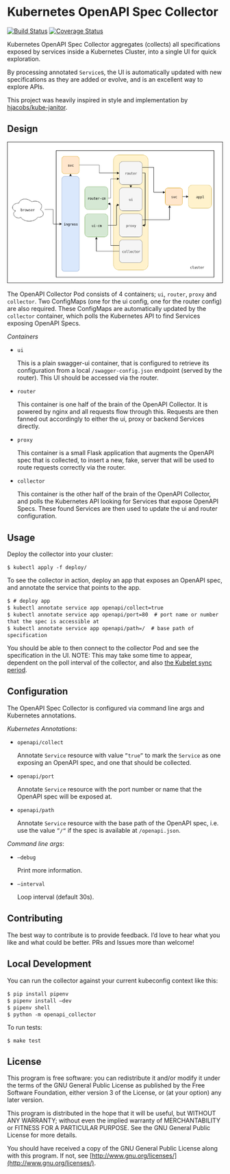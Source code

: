 # Kubernetes OpenAPI Spec Collector

[![Build Status](https://travis-ci.org/dlmiddlecote/openapi-collector.svg?branch=master)](https://travis-ci.org/dlmiddlecote/openapi-collector)
[![Coverage Status](https://coveralls.io/repos/github/dlmiddlecote/openapi-collector/badge.svg?branch=master)](https://coveralls.io/github/dlmiddlecote/openapi-collector?branch=master)

Kubernetes OpenAPI Spec Collector aggregates (collects) all specifications exposed by services inside a Kubernetes Cluster, into a single UI for quick exploration.

By processing annotated `Service`s, the UI is automatically updated with new specifications as they are added or evolve, and is an excellent way to explore APIs.

This project was heavily inspired in style and implementation by [hjacobs/kube-janitor](https://github.com/hjacobs/kube-janitor).

## Design

![Architecture Diagram](docs/architecture-diagram.png)

The OpenAPI Collector Pod consists of 4 containers; `ui`, `router`, `proxy` and `collector`. Two ConfigMaps (one for the ui config, one for the router config) are also required. These ConfigMaps are automatically updated by the `collector` container, which polls the Kubernetes API to find Services exposing OpenAPI Specs.

*Containers*

- `ui`

	This is a plain swagger-ui container, that is configured to retrieve its configuration from a local `/swagger-config.json` endpoint (served by the router). This UI should be accessed via the router.

- `router`

	This container is one half of the brain of the OpenAPI Collector. It is powered by nginx and all requests flow through this. Requests are then fanned out accordingly to either the ui, proxy or backend Services directly.

- `proxy`

	This container is a small Flask application that augments the OpenAPI spec that is collected, to insert a new, fake, server that will be used to route requests correctly via the router.

- `collector`

	This container is the other half of the brain of the OpenAPI Collector, and polls the Kubernetes API looking for Services that expose OpenAPI Specs. These found Services are then used to update the ui and router configuration. 

## Usage

Deploy the collector into your cluster:
```
$ kubectl apply -f deploy/
```

To see the collector in action, deploy an app that exposes an OpenAPI spec, and annotate the service that points to the app. 
```
$ # deploy app
$ kubectl annotate service app openapi/collect=true
$ kubectl annotate service app openapi/port=80  # port name or number that the spec is accessible at
$ kubectl annotate service app openapi/path=/  # base path of specification
```

You should be able to then connect to the collector Pod and see the specification in the UI. NOTE: This may take some time to appear, dependent on the poll interval of the collector, and also [the Kubelet sync period](https://kubernetes.io/docs/tasks/configure-pod-container/configure-pod-configmap/#mounted-configmaps-are-updated-automatically).

## Configuration

The OpenAPI Spec Collector is configured via command line args and Kubernetes annotations.

*Kubernetes Annotations*:

- `openapi/collect`

	Annotate `Service` resource with value `”true”`  to mark the `Service` as one exposing an OpenAPI spec, and one that should be collected. 

- `openapi/port`
	
	Annotate `Service` resource with the port number or name that the OpenAPI spec will be exposed at.

- `openapi/path`
	
	Annotate `Service` resource with the base path of the OpenAPI spec, i.e. use the value `”/“` if the spec is available at `/openapi.json`.

*Command line args*:

- `—debug`
	
	Print more information.

- `—interval`
	
	Loop interval (default 30s).

## Contributing

The best way to contribute is to provide feedback. I’d love to hear what you like and what could be better. PRs and Issues more than welcome!

## Local Development

You can run the collector against your current kubeconfig context like this:
```
$ pip install pipenv
$ pipenv install —dev
$ pipenv shell
$ python -m openapi_collector
```

To run tests:
```
$ make test
```

## License

This program is free software: you can redistribute it and/or modify it under the terms of the GNU General Public License as published by the Free Software Foundation, either version 3 of the License, or (at your option) any later version.

This program is distributed in the hope that it will be useful, but WITHOUT ANY WARRANTY; without even the implied warranty of MERCHANTABILITY or FITNESS FOR A PARTICULAR PURPOSE. See the GNU General Public License for more details.

You should have received a copy of the GNU General Public License along with this program. If not, see [http://www.gnu.org/licenses/](http://www.gnu.org/licenses/).
